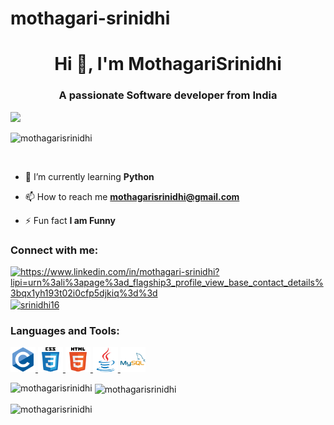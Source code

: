 # mothagari-srinidhi

<h1 align="center">Hi 👋, I'm MothagariSrinidhi</h1>
<h3 align="center">A passionate Software developer from India</h3>
<img align="right alt="Coding" width="400" src="https://cdn.dribbble.com/users/1857592/screenshots/3848396/character-typing.gif">


<p align="left"> <img src="https://komarev.com/ghpvc/?username=mothagarisrinidhi&label=Profile%20views&color=0e75b6&style=flat" alt="mothagarisrinidhi" /> </p>

<p align="left"> <a href="https://twitter.com/" target="blank"><img src="https://img.shields.io/twitter/follow/?logo=twitter&style=for-the-badge" alt="" /></a> </p>

- 🌱 I’m currently learning **Python**

- 📫 How to reach me **mothagarisrinidhi@gmail.com**

- ⚡ Fun fact **I am Funny**

<h3 align="left">Connect with me:</h3>
<p align="left">
<a href="https://linkedin.com/in/https://www.linkedin.com/in/mothagari-srinidhi?lipi=urn%3ali%3apage%3ad_flagship3_profile_view_base_contact_details%3bqx1yh193t02i0cfp5djkiq%3d%3d" target="blank"><img align="center" src="https://raw.githubusercontent.com/rahuldkjain/github-profile-readme-generator/master/src/images/icons/Social/linked-in-alt.svg" alt="https://www.linkedin.com/in/mothagari-srinidhi?lipi=urn%3ali%3apage%3ad_flagship3_profile_view_base_contact_details%3bqx1yh193t02i0cfp5djkiq%3d%3d" height="30" width="40" /></a>
<a href="https://www.leetcode.com/srinidhi16" target="blank"><img align="center" src="https://raw.githubusercontent.com/rahuldkjain/github-profile-readme-generator/master/src/images/icons/Social/leet-code.svg" alt="srinidhi16" height="30" width="40" /></a>
</p>

<h3 align="left">Languages and Tools:</h3>
<p align="left"> <a href="https://www.cprogramming.com/" target="_blank" rel="noreferrer"> <img src="https://raw.githubusercontent.com/devicons/devicon/master/icons/c/c-original.svg" alt="c" width="40" height="40"/> </a> <a href="https://www.w3schools.com/css/" target="_blank" rel="noreferrer"> <img src="https://raw.githubusercontent.com/devicons/devicon/master/icons/css3/css3-original-wordmark.svg" alt="css3" width="40" height="40"/> </a> <a href="https://www.w3.org/html/" target="_blank" rel="noreferrer"> <img src="https://raw.githubusercontent.com/devicons/devicon/master/icons/html5/html5-original-wordmark.svg" alt="html5" width="40" height="40"/> </a> <a href="https://www.java.com" target="_blank" rel="noreferrer"> <img src="https://raw.githubusercontent.com/devicons/devicon/master/icons/java/java-original.svg" alt="java" width="40" height="40"/> </a> <a href="https://www.mysql.com/" target="_blank" rel="noreferrer"> <img src="https://raw.githubusercontent.com/devicons/devicon/master/icons/mysql/mysql-original-wordmark.svg" alt="mysql" width="40" height="40"/> </a> </p>

<p><img align="left" src="https://github-readme-stats.vercel.app/api/top-langs?username=mothagarisrinidhi&show_icons=true&locale=en&layout=compact" alt="mothagarisrinidhi" /></p>

<p>&nbsp;<img align="center" src="https://github-readme-stats.vercel.app/api?username=mothagarisrinidhi&show_icons=true&locale=en" alt="mothagarisrinidhi" /></p>

<p><img align="center" src="https://github-readme-streak-stats.herokuapp.com/?user=mothagarisrinidhi&" alt="mothagarisrinidhi" /></p>
